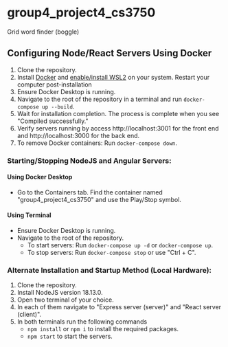 # group4_project4_cs3750
Grid word finder (boggle)
## Configuring Node/React Servers Using Docker
1. Clone the repository.
2. Install [Docker](https://www.docker.com/products/docker-desktop/) and [enable/install WSL2](https://learn.microsoft.com/en-us/windows/wsl/install#install-wsl-command) on your system.  Restart your computer post-installation
3. Ensure Docker Desktop is running.
4. Navigate to the root of the repository in a terminal and run `docker-compose up --build`.
5. Wait for installation completion. The process is complete when you see "Compiled successfully."
6. Verify servers running by access http://localhost:3001 for the front end and http://localhost:3000 for the back end.
7. To remove Docker containers: Run `docker-compose down`.

### Starting/Stopping NodeJS and Angular Servers:
#### Using Docker Desktop
- Go to the Containers tab. Find the container named "group4_project4_cs3750" and use the Play/Stop symbol.

#### Using Terminal

- Ensure Docker Desktop is running.
- Navigate to the root of the repository.
  - To start servers: Run `docker-compose up -d` or `docker-compose up`.
  - To stop servers: Run `docker-compose stop` or use "Ctrl + C".

### Alternate Installation and Startup Method (Local Hardware):
1. Clone the repository.
2. Install NodeJS version 18.13.0.
3. Open two terminal of your choice.
4. In each of them navigate to "Express server (server)" and "React server (client)".
5. In both terminals run the following commands 
   - `npm install` or `npm i` to install the required packages.
   - `npm start` to start the servers.
